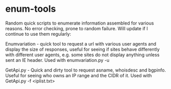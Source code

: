# enum-tools
Random quick scripts to enumerate information assembled for various reasons. No error checking, prone to random failure. Will update if I continue to use them regularly:

Enumvariation - quick tool to request a url with various user agents and display the size of responses, useful for seeing if sites behave differently with different user agents, e.g. some sites do not display anything unless sent an IE header.
Used with enumvariation.py -u <url>

GetApi.py - Quick and dirty tool to request asname, whoisdesc and bgpinfo. Useful for seeing who owns an IP range and the CIDR of it.
Used with GetApi.py -f <iplist.txt>
